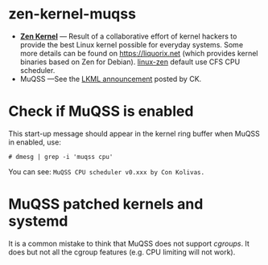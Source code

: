 # zen-kernel-muqss

- [**Zen Kernel**](https://github.com/zen-kernel/zen-kernel) — Result of a collaborative effort of kernel  hackers to provide the best Linux kernel possible for everyday systems.  Some more details can be found on https://liquorix.net (which provides kernel binaries based on Zen for Debian). [linux-zen](https://archlinux.org/packages/?name=linux-zen) default use CFS CPU scheduler.
- MuQSS —See the [LKML announcement](https://lkml.org/lkml/2016/10/29/4) posted by CK.

# Check if MuQSS is enabled

This start-up message should appear in the kernel ring buffer when MuQSS in enabled, use:

```
# dmesg | grep -i 'muqss cpu'
```

You can see: `MuQSS CPU scheduler v0.xxx by Con Kolivas.`

# MuQSS patched kernels and systemd

It is a common mistake to think that MuQSS does not support *cgroups*. It does but not all the cgroup features (e.g. CPU limiting will not work).

